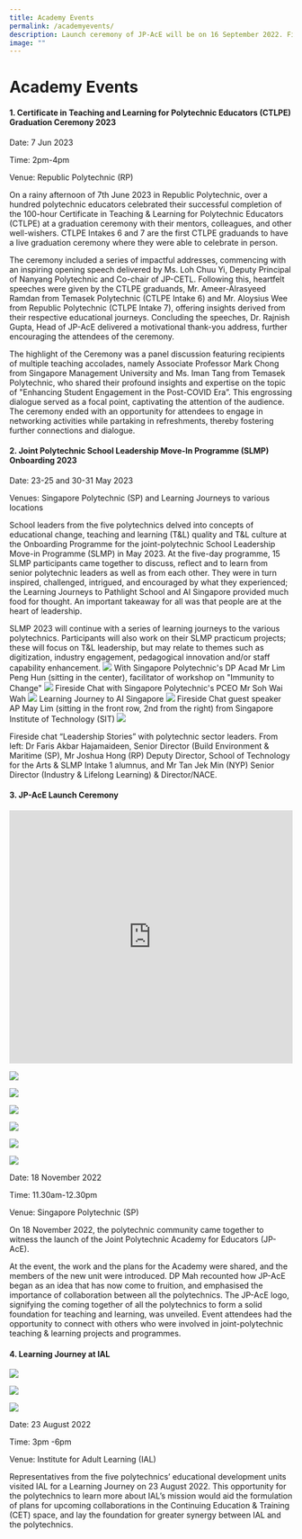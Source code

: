```yaml
---
title: Academy Events
permalink: /academyevents/
description: Launch ceremony of JP-AcE will be on 16 September 2022. Find out more!
image: ""
---
```

# Academy Events

#### 1. Certificate in Teaching and Learning for Polytechnic Educators (CTLPE) Graduation Ceremony 2023

Date: 7 Jun 2023

Time: 2pm-4pm

Venue:  Republic Polytechnic (RP)

On a rainy afternoon of 7th June 2023 in Republic Polytechnic, over a hundred polytechnic educators celebrated their successful completion of the 100-hour Certificate in Teaching &amp; Learning for Polytechnic Educators (CTLPE) at a graduation ceremony with their mentors, colleagues, and other well-wishers. CTLPE Intakes 6 and 7 are the first CTLPE graduands to have a live graduation ceremony where they were able to celebrate in person.

The ceremony included a series of impactful addresses, commencing with an inspiring opening speech delivered by Ms. Loh Chuu Yi, Deputy Principal of Nanyang Polytechnic and Co-chair of JP-CETL. Following this, heartfelt speeches were given by the CTLPE graduands, Mr. Ameer-Alrasyeed Ramdan from Temasek Polytechnic (CTLPE Intake 6) and Mr. Aloysius Wee from Republic Polytechnic (CTLPE Intake 7), offering insights derived from their respective educational journeys. Concluding the speeches, Dr. Rajnish Gupta, Head of JP-AcE delivered a motivational thank-you address, further encouraging the attendees of the ceremony.

The highlight of the Ceremony was a panel discussion featuring recipients of multiple teaching accolades, namely Associate Professor Mark Chong from Singapore Management University and Ms. Iman Tang from Temasek Polytechnic, who shared their profound insights and expertise on the topic of "Enhancing Student Engagement in the Post-COVID Era”. This engrossing dialogue served as a focal point, captivating the attention of the audience. The ceremony ended with an opportunity for attendees to engage in networking activities while partaking in refreshments, thereby fostering further connections and dialogue.



#### 2. Joint Polytechnic School Leadership Move-In Programme (SLMP) Onboarding 2023

Date: 23-25 and 30-31 May 2023

Venues: Singapore Polytechnic (SP) and Learning Journeys to various locations

School leaders from the five polytechnics delved into concepts of educational change, teaching and learning (T&amp;L) quality and T&amp;L culture at the Onboarding Programme for the joint-polytechnic School Leadership Move-in Programme (SLMP) in May 2023. At the five-day programme, 15 SLMP participants came together to discuss, reflect and to learn from senior polytechnic leaders as well as from each other. They were in turn inspired, challenged, intrigued, and encouraged by what they experienced; the Learning Journeys to Pathlight School and AI Singapore provided much food for thought. An important takeaway for all was that people are at the heart of leadership.

SLMP 2023 will continue with a series of learning journeys to the various polytechnics. Participants will also work on their SLMP practicum projects; these will focus on T&amp;L leadership, but may relate to themes such as digitization, industry engagement, pedagogical innovation and/or staff capability enhancement.
![](/images/slmp%20onboarding%20run%202.png)
With Singapore Polytechnic's DP Acad Mr Lim Peng Hun (sitting in the center), facilitator of workshop on "Immunity to Change"
![](/images/slmp%20fireside%20chat%20run%202.png)
Fireside Chat with Singapore Polytechnic's PCEO Mr Soh Wai Wah
![](/images/slmp%20run%202%20learning%20journey%20to%20ai%20singapore.png)
Learning Journey to AI Singapore
![](/images/slmp%20run%202%20fireside%20chat%20with%20guest%20ap%20may%20lim.png)
Fireside Chat guest speaker AP May Lim (sitting in the front row, 2nd from the right) from Singapore Institute of Technology (SIT)
![](/images/fireside%20chat%20with%20poly%20leaders.png)

Fireside chat “Leadership Stories” with polytechnic sector leaders. From left: Dr Faris Akbar Hajamaideen, Senior Director (Build Environment &amp; Maritime (SP), Mr Joshua Hong (RP) Deputy Director, School of Technology for the Arts &amp; SLMP Intake 1 alumnus, and Mr Tan Jek Min (NYP) Senior Director (Industry &amp; Lifelong Learning) &amp; Director/NACE.




#### 3. JP-AcE Launch Ceremony


<iframe width="100%" height="450" src="https://www.youtube.com/embed/Vel55c-4N3s?controls=0" title="YouTube video player" frameborder="0" allow="accelerometer; autoplay; clipboard-write; encrypted-media; gyroscope; picture-in-picture" allowfullscreen=""></iframe>

![](/images/20221118_JP-AcELaunch_0081.jpg)

![](/images/20221118_JP-AcELaunch_0192.jpg)

![](/images/20221118_JP-AcELaunch_0216.jpg)

![](/images/20221118_JP-AcELaunch_0085.jpg)

![](/images/20221118_JP-AcELaunch_0240.jpg)

![](/images/20221118_JP-AcELaunch_0250.jpg)


Date: 18 November 2022

Time: 11.30am-12.30pm

Venue: Singapore Polytechnic (SP)


On 18 November 2022, the polytechnic community came together to witness the launch of the Joint Polytechnic Academy for Educators (JP-AcE).

At the event, the work and the plans for the Academy were shared, and the members of the new unit were introduced. DP Mah recounted how JP-AcE began as an idea that has now come to fruition, and emphasised the importance of collaboration between all the polytechnics. The JP-AcE logo, signifying the coming together of all the polytechnics to form a solid foundation for teaching and learning, was unveiled. Event attendees had the opportunity to connect with others who were involved in joint-polytechnic teaching &amp; learning projects and programmes.


#### 4. Learning Journey at IAL

![](/images/IALvisit1.jpeg)

![](/images/IALvisit2.jpeg)

![](/images/IALvisit3.jpeg)

Date: 23 August 2022

Time: 3pm -6pm

Venue: Institute for Adult Learning (IAL)

Representatives from the five polytechnics’ educational development units visited IAL for a Learning Journey on 23 August 2022. This opportunity for the polytechnics to learn more about IAL’s mission would aid the formulation of plans for upcoming collaborations in the Continuing Education &amp; Training (CET) space, and lay the foundation for greater synergy between IAL and the polytechnics.